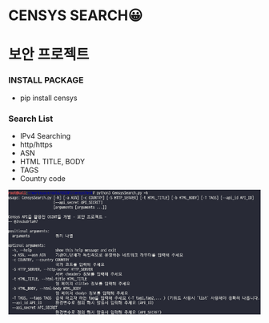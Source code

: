 # CENSYS SEARCH😀

# 보안 프로젝트

### INSTALL PACKAGE
- pip install censys
### Search List

- IPv4 Searching
- http/https
- ASN
- HTML TITLE, BODY
- TAGS
- Country code

![data/CensysAPI_help.png](data/CensysAPI_help.png)
